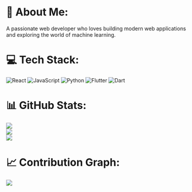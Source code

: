 # 💫 About Me:
A passionate web developer who loves building modern web applications and exploring the world of machine learning.

# 💻 Tech Stack:
![React](https://img.shields.io/badge/react-%2320232a.svg?style=flat-square&logo=react&logoColor=%2361DAFB) ![JavaScript](https://img.shields.io/badge/javascript-%23323330.svg?style=flat-square&logo=javascript&logoColor=%23F7DF1E) ![Python](https://img.shields.io/badge/python-3670A0?style=flat-square&logo=python&logoColor=ffdd54) ![Flutter](https://img.shields.io/badge/Flutter-%2302569B.svg?style=flat-square&logo=Flutter&logoColor=white) ![Dart](https://img.shields.io/badge/dart-%230175C2.svg?style=flat-square&logo=dart&logoColor=white)

# 📊 GitHub Stats:
![](https://github-readme-stats.vercel.app/api?username=drynudle&theme=github_dark&hide_border=true&include_all_commits=true&count_private=true)<br/>
![](https://github-readme-streak-stats.herokuapp.com/?user=drynudle&theme=github_dark&hide_border=true&count_private=true)<br/>
![](https://github-readme-stats.vercel.app/api/top-langs/?username=drynudle&theme=github_dark&hide_border=true&include_all_commits=true&count_private=true&layout=compact)

# 📈 Contribution Graph:
![](https://github-readme-activity-graph.vercel.app/graph?username=drynudle&theme=github-compact&hide_border=true)
